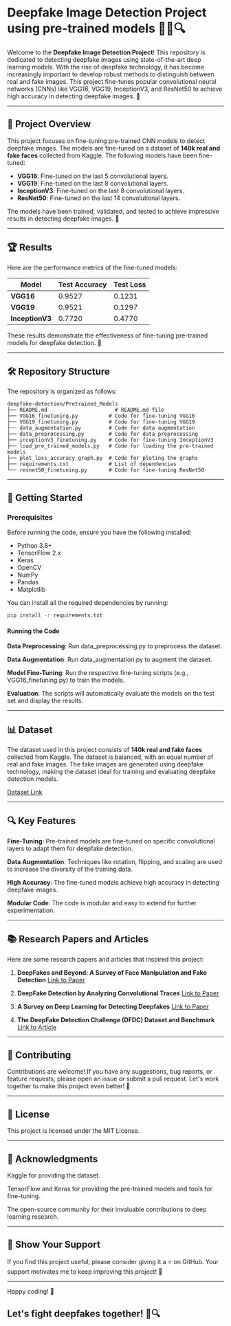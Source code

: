 # Deepfake Image Detection Project using pre-trained models 🕵️‍♂️🔍

Welcome to the **Deepfake Image Detection Project**! This repository is dedicated to detecting deepfake images using state-of-the-art deep learning models. With the rise of deepfake technology, it has become increasingly important to develop robust methods to distinguish between real and fake images. This project fine-tunes popular convolutional neural networks (CNNs) like VGG16, VGG19, InceptionV3, and ResNet50 to achieve high accuracy in detecting deepfake images. 🚀

---

## 📌 Project Overview

This project focuses on fine-tuning pre-trained CNN models to detect deepfake images. The models are fine-tuned on a dataset of **140k real and fake faces** collected from Kaggle. The following models have been fine-tuned:

- **VGG16**: Fine-tuned on the last 5 convolutional layers.
- **VGG19**: Fine-tuned on the last 8 convolutional layers.
- **InceptionV3**: Fine-tuned on the last 8 convolutional layers.
- **ResNet50**: Fine-tuned on the last 14 convolutional layers.

The models have been trained, validated, and tested to achieve impressive results in detecting deepfake images. 🎯

---

## 🏆 Results

Here are the performance metrics of the fine-tuned models:

| Model          | Test Accuracy | Test Loss       |
|----------------|---------------|-----------------|
| **VGG16**      | 0.9527        | 0.1231          |
| **VGG19**      | 0.9521        | 0.1297          |
| **InceptionV3**| 0.7720        | 0.4770          |

These results demonstrate the effectiveness of fine-tuning pre-trained models for deepfake detection. 🎉

---

## 🛠️ Repository Structure

The repository is organized as follows:
```
deepfake-detection/Pretrained_Models
├── README.md                      # README.md file
├── VGG16_finetuning.py          # Code for fine-tuning VGG16
├── VGG19_finetuning.py          # Code for fine-tuning VGG19
├── data_augmentation.py         # Code for data augmentation
├── data_preprocessing.py        # Code for data preprocessing
├── inceptionV3_finetuning.py    # Code for fine-tuning InceptionV3
├── load_pre_trained_models.py   # Code for loading the pre-trained models
├── plot_loss_accuracy_graph.py  # Code for ploting the graphs 
├── requirements.txt             # List of dependencies
└── resnet50_finetuning.py       # Code for fine-tuning ResNet50

```


---

## 🚀 Getting Started

### Prerequisites

Before running the code, ensure you have the following installed:

- Python 3.8+
- TensorFlow 2.x
- Keras
- OpenCV
- NumPy
- Pandas
- Matplotlib

You can install all the required dependencies by running:

```bash
pip install -r requirements.txt
```

#### Running the Code
**Data Preprocessing**: Run data_preprocessing.py to preprocess the dataset.

**Data Augmentation**: Run data_augmentation.py to augment the dataset.

**Model Fine-Tuning**: Run the respective fine-tuning scripts (e.g., VGG16_finetuning.py) to train the models.

**Evaluation**: The scripts will automatically evaluate the models on the test set and display the results.

---

## 📊 Dataset
The dataset used in this project consists of **140k real and fake faces** collected from Kaggle. The dataset is balanced, with an equal number of real and fake images. The fake images are generated using deepfake technology, making the dataset ideal for training and evaluating deepfake detection models.

[Dataset Link](https://www.kaggle.com/datasets/xhlulu/140k-real-and-fake-faces)

---

## 🔍 Key Features
**Fine-Tuning**: Pre-trained models are fine-tuned on specific convolutional layers to adapt them for deepfake detection.

**Data Augmentation**: Techniques like rotation, flipping, and scaling are used to increase the diversity of the training data.

**High Accuracy**: The fine-tuned models achieve high accuracy in detecting deepfake images.

**Modular Code**: The code is modular and easy to extend for further experimentation.

---

## 📚 Research Papers and Articles
Here are some research papers and articles that inspired this project:

1. **DeepFakes and Beyond: A Survey of Face Manipulation and Fake Detection**
[Link to Paper](https://arxiv.org/abs/2001.00179)

2. **DeepFake Detection by Analyzing Convolutional Traces**
[Link to Paper](https://arxiv.org/abs/2004.10448)

3. **A Survey on Deep Learning for Detecting Deepfakes**
[Link to Paper](https://ieeexplore.ieee.org/document/9357003)

4. **The DeepFake Detection Challenge (DFDC) Dataset and Benchmark**
[Link to Article](https://arxiv.org/abs/2006.07397)

---

## 🤝 Contributing
Contributions are welcome! If you have any suggestions, bug reports, or feature requests, please open an issue or submit a pull request. Let's work together to make this project even better! 🌟

---

## 📜 License
This project is licensed under the MIT License. 

---

## 🙏 Acknowledgments
Kaggle for providing the dataset.

TensorFlow and Keras for providing the pre-trained models and tools for fine-tuning.

The open-source community for their invaluable contributions to deep learning research.

---

## 🌟 Show Your Support
If you find this project useful, please consider giving it a ⭐️ on GitHub. Your support motivates me to keep improving this project! 🚀

---

Happy coding! 🎉
## Let's fight deepfakes together! 💪🔍

